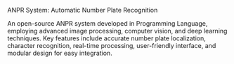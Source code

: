 ANPR System: Automatic Number Plate Recognition

An open-source ANPR system developed in Programming Language, employing advanced image processing, computer vision, and deep learning techniques. Key features include accurate number plate localization, character recognition, real-time processing, user-friendly interface, and modular design for easy integration.
